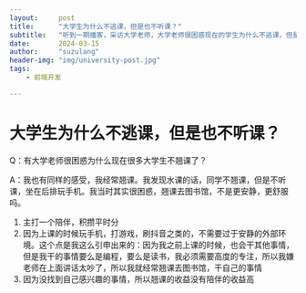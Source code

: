 ```yaml
---
layout:     post
title:      "大学生为什么不逃课，但是也不听课？"
subtitle:   "听到一期播客，采访大学老师，大学老师很困惑现在的学生为什么不逃课，但是也不听课"
date:       2024-03-15
author:     "suzulang"
header-img: "img/university-post.jpg"
tags:
    - 前端开发

---
```




# 大学生为什么不逃课，但是也不听课？

Q：有大学老师很困惑为什么现在很多大学生不翘课了？

A：我也有同样的感受，我经常翘课。我发现水课的话，同学不翘课，但是不听课，坐在后排玩手机。我当时其实很困惑，翘课去图书馆，不是更安静，更舒服吗。

1. 主打一个陪伴，积攒平时分
2. 因为上课的时候玩手机，打游戏，刷抖音之类的，不需要过于安静的外部环境。这个点是我这么引申出来的：因为我之前上课的时候，也会干其他事情，但是我干的事情要么是编程，要么是读书，我必须需要高度的专注，所以我嫌老师在上面讲话太吵了，所以我就经常翘课去图书馆，干自己的事情
3. 因为没找到自己感兴趣的事情，所以翘课的收益没有陪伴的收益高


